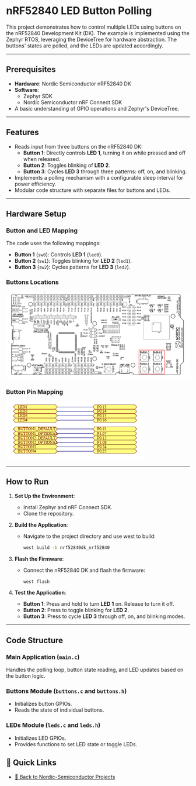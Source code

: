 # nRF52840 LED Button Polling

This project demonstrates how to control multiple LEDs using buttons on the nRF52840 Development Kit (DK). The example is implemented using the Zephyr RTOS, leveraging the DeviceTree for hardware abstraction. The buttons' states are polled, and the LEDs are updated accordingly.

---

## **Prerequisites**

- **Hardware**: Nordic Semiconductor nRF52840 DK
- **Software**: 
  - Zephyr SDK
  - Nordic Semiconductor nRF Connect SDK
- A basic understanding of GPIO operations and Zephyr's DeviceTree.

---

## **Features**

- Reads input from three buttons on the nRF52840 DK:
  - **Button 1**: Directly controls **LED 1**, turning it on while pressed and off when released.
  - **Button 2**: Toggles blinking of **LED 2**.
  - **Button 3**: Cycles **LED 3** through three patterns: off, on, and blinking.
- Implements a polling mechanism with a configurable sleep interval for power efficiency.
- Modular code structure with separate files for buttons and LEDs.

---

## **Hardware Setup**

### **Button and LED Mapping**
The code uses the following mappings:
- **Button 1** (`sw0`): Controls **LED 1** (`led0`).
- **Button 2** (`sw1`): Toggles blinking for **LED 2** (`led1`).
- **Button 3** (`sw2`): Cycles patterns for **LED 3** (`led2`).

### **Buttons Locations**
![Button Location](image-51.png)

### **Button Pin Mapping**
![Button Pin Mapping](image-522.png)

---

## **How to Run**

1. **Set Up the Environment**:
   - Install Zephyr and nRF Connect SDK.
   - Clone the repository.

2. **Build the Application**:
   - Navigate to the project directory and use west to build:
     ```bash
     west build -b nrf52840dk_nrf52840
     ```

3. **Flash the Firmware**:
   - Connect the nRF52840 DK and flash the firmware:
     ```bash
     west flash
     ```

4. **Test the Application**:
   - **Button 1**: Press and hold to turn **LED 1** on. Release to turn it off.
   - **Button 2**: Press to toggle blinking for **LED 2**.
   - **Button 3**: Press to cycle **LED 3** through off, on, and blinking modes.

---

## **Code Structure**

### **Main Application (`main.c`)**
Handles the polling loop, button state reading, and LED updates based on the button logic.

### **Buttons Module (`buttons.c` and `buttons.h`)**
- Initializes button GPIOs.
- Reads the state of individual buttons.

### **LEDs Module (`leds.c` and `leds.h`)**
- Initializes LED GPIOs.
- Provides functions to set LED state or toggle LEDs.

## 🔗 Quick Links

- [📁 Back to Nordic-Semiconductor Projects](https://github.com/Amid68/Amid68/blob/main/projects/embedded_projects.md#nordic-semiconductor-nrf52840)
